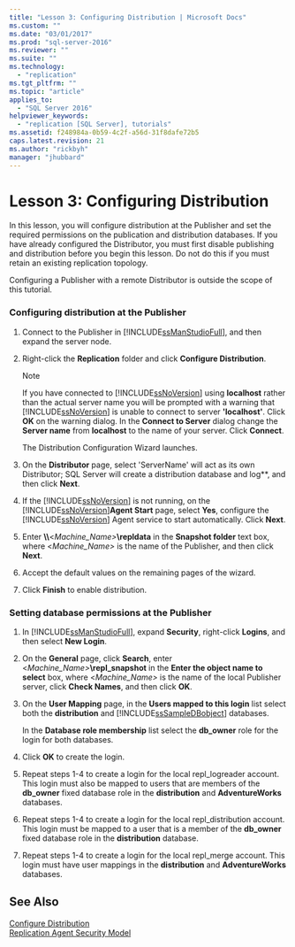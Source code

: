 ```yaml
---
title: "Lesson 3: Configuring Distribution | Microsoft Docs"
ms.custom: ""
ms.date: "03/01/2017"
ms.prod: "sql-server-2016"
ms.reviewer: ""
ms.suite: ""
ms.technology: 
  - "replication"
ms.tgt_pltfrm: ""
ms.topic: "article"
applies_to: 
  - "SQL Server 2016"
helpviewer_keywords: 
  - "replication [SQL Server], tutorials"
ms.assetid: f248984a-0b59-4c2f-a56d-31f8dafe72b5
caps.latest.revision: 21
ms.author: "rickbyh"
manager: "jhubbard"
---
```

# Lesson 3: Configuring Distribution
In this lesson, you will configure distribution at the Publisher and set the required permissions on the publication and distribution databases. If you have already configured the Distributor, you must first disable publishing and distribution before you begin this lesson. Do not do this if you must retain an existing replication topology.  
  
Configuring a Publisher with a remote Distributor is outside the scope of this tutorial.  
  
### Configuring distribution at the Publisher  
  
1.  Connect to the Publisher in [!INCLUDE[ssManStudioFull](../../../a9notintoc/includes/ssmanstudiofull-md.md)], and then expand the server node.  
  
2.  Right-click the **Replication** folder and click **Configure Distribution**.  
  
    > [!NOTE]  
    > If you have connected to [!INCLUDE[ssNoVersion](../../../a9notintoc/includes/ssnoversion-md.md)] using **localhost** rather than the actual server name you will be prompted with a warning that [!INCLUDE[ssNoVersion](../../../a9notintoc/includes/ssnoversion-md.md)] is unable to connect to server **'localhost'**. Click **OK** on the warning dialog. In the **Connect to Server** dialog change the **Server name** from **localhost** to the name of your server. Click **Connect**.  
  
    The Distribution Configuration Wizard launches.  
  
3.  On the **Distributor** page, select 'ServerName' will act as its own Distributor; SQL Server will create a distribution database and log**, and then click **Next**.  
  
4.  If the [!INCLUDE[ssNoVersion](../../../a9notintoc/includes/ssnoversion-md.md)] is not running, on the [!INCLUDE[ssNoVersion](../../../a9notintoc/includes/ssnoversion-md.md)]**Agent Start** page, select **Yes**, configure the [!INCLUDE[ssNoVersion](../../../a9notintoc/includes/ssnoversion-md.md)] Agent service to start automatically. Click **Next**.  
  
5.  Enter **\\\\**\<*Machine_Name>***\repldata** in the **Snapshot folder** text box, where \<*Machine_Name>* is the name of the Publisher, and then click **Next**.  
  
6.  Accept the default values on the remaining pages of the wizard.  
  
7.  Click **Finish** to enable distribution.  
  
### Setting database permissions at the Publisher  
  
1.  In [!INCLUDE[ssManStudioFull](../../../a9notintoc/includes/ssmanstudiofull-md.md)], expand **Security**, right-click **Logins**, and then select **New Login**.  
  
2.  On the **General** page, click **Search**, enter \<*Machine_Name>***\repl_snapshot** in the **Enter the object name to select** box, where \<*Machine_Name>* is the name of the local Publisher server, click **Check Names**, and then click **OK**.  
  
3.  On the **User Mapping** page, in the **Users mapped to this login** list select both the **distribution** and [!INCLUDE[ssSampleDBobject](../../../a9retired/includes/sssampledbobject-md.md)] databases.  
  
    In the **Database role membership** list select the **db_owner** role for the login for both databases.  
  
4.  Click **OK** to create the login.  
  
5.  Repeat steps 1-4 to create a login for the local repl_logreader account. This login must also be mapped to users that are members of the **db_owner** fixed database role in the **distribution** and **AdventureWorks** databases.  
  
6.  Repeat steps 1-4 to create a login for the local repl_distribution account. This login must be mapped to a user that is a member of the **db_owner** fixed database role in the **distribution** database.  
  
7.  Repeat steps 1-4 to create a login for the local repl_merge account. This login must have user mappings in the **distribution** and **AdventureWorks** databases.  
  
## See Also  
[Configure Distribution](../../../relational-databases/replication/configure-distribution.md)  
[Replication Agent Security Model](../../../relational-databases/replication/security/replication-agent-security-model.md)  
  
  
  
